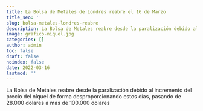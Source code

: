 ```yaml
---
title: La Bolsa de Metales de Londres reabre el 16 de Marzo
title_seo: ''
slug: bolsa-metales-londres-reabre
description: La Bolsa de Metales reabre desde la paralización debido al incremento del precio del níquel de forma desproporcionando estos días, pasando de 28.000 dolares a mas de 100.000 dolares
image: grafico-niquel.jpg
categories: []
author: admin
toc: false
draft: false
noindex: false
date: 2022-03-16
lastmod: ''
---
```

La Bolsa de Metales reabre desde la paralización debido al incremento del precio del níquel de forma desproporcionando estos días, pasando de 28.000 dolares a mas de 100.000 dolares